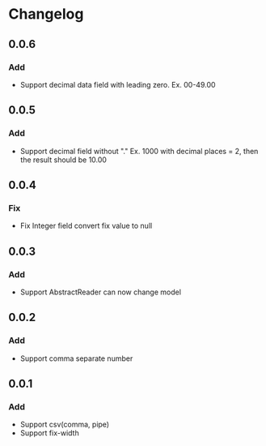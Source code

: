 # Changelog

## 0.0.6
### Add
- Support decimal data field with leading zero. Ex. 00-49.00

## 0.0.5
### Add
- Support decimal field without "." Ex. 1000 with decimal places = 2, then the result should be 10.00

## 0.0.4
### Fix
- Fix Integer field convert fix value to null

## 0.0.3
### Add
- Support AbstractReader can now change model

## 0.0.2
### Add
- Support comma separate number

## 0.0.1
### Add
- Support csv(comma, pipe)
- Support fix-width
